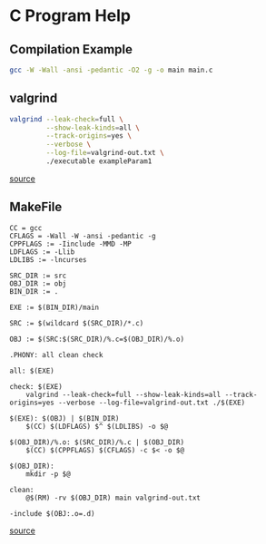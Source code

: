 # C Program Help

## Compilation Example
```bash
gcc -W -Wall -ansi -pedantic -O2 -g -o main main.c
```


## valgrind
```bash
valgrind --leak-check=full \
         --show-leak-kinds=all \
         --track-origins=yes \
         --verbose \
         --log-file=valgrind-out.txt \
         ./executable exampleParam1
```
[source](https://stackoverflow.com/questions/5134891/how-do-i-use-valgrind-to-find-memory-leaks)



## MakeFile
```
CC = gcc
CFLAGS = -Wall -W -ansi -pedantic -g
CPPFLAGS := -Iinclude -MMD -MP
LDFLAGS := -Llib
LDLIBS := -lncurses

SRC_DIR := src
OBJ_DIR := obj
BIN_DIR := .

EXE := $(BIN_DIR)/main

SRC := $(wildcard $(SRC_DIR)/*.c)

OBJ := $(SRC:$(SRC_DIR)/%.c=$(OBJ_DIR)/%.o)

.PHONY: all clean check

all: $(EXE)

check: $(EXE)
	valgrind --leak-check=full --show-leak-kinds=all --track-origins=yes --verbose --log-file=valgrind-out.txt ./$(EXE)

$(EXE):	$(OBJ) | $(BIN_DIR)
	$(CC) $(LDFLAGS) $^ $(LDLIBS) -o $@

$(OBJ_DIR)/%.o: $(SRC_DIR)/%.c | $(OBJ_DIR)
	$(CC) $(CPPFLAGS) $(CFLAGS) -c $< -o $@

$(OBJ_DIR):
	mkdir -p $@

clean:
	@$(RM) -rv $(OBJ_DIR) main valgrind-out.txt

-include $(OBJ:.o=.d)
```
[source](https://stackoverflow.com/questions/30573481/how-to-write-a-makefile-with-separate-source-and-header-directories)
